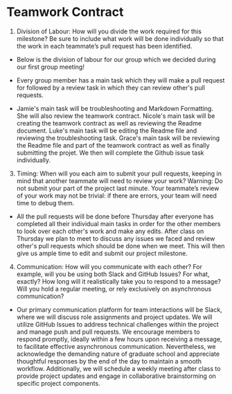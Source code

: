# Teamwork Contract

1. Division of Labour:
How will you divide the work required for this milestone? Be sure to include what work will be done individually so that the work in each teammate’s pull request has been identified.

 * Below is the division of labour for our group which we decided during our first group meeting! 
 * Every group member has a main task which they will make a pull request for followed by a review task in which they can review other's pull requests. 

 * Jamie's main task will be troubleshooting and Markdown Formatting. She will also review the teamwork contract. Nicole's main task will be creating the teamwork contract as well as reviewing the Readme document. Luke's main task will be editing the Readme file and reviewing the troubleshooting task. Grace's main task will be reviewing the Readme file and part of the teamwork contract as well as finally submitting the projet. We then will complete the Github issue task individually.
    
3. Timing:
When will you each aim to submit your pull requests, keeping in mind that another teammate will need to review your work? Warning: Do not submit your part of the project last minute. Your teammate’s review of your work may not be trivial: if there are errors, your team will need time to debug them.

 * All the pull requests will be done before Thursday after everyone has completed all their individual main tasks in order for the other members to look over each other's work and make any edits. After class on Thursday we plan to meet to discuss any issues we faced and review other's pull requests which should be done when we meet. This will then give us ample time to edit and submit our project milestone. 


4. Communication:
How will you communicate with each other? For example, will you be using both Slack and GitHub Issues? For what, exactly? How long will it realistically take you to respond to a message? Will you hold a regular meeting, or rely exclusively on asynchronous communication?

 * Our primary communication platform for team interactions will be Slack, where we will discuss role assignments and project updates. We will utilize GitHub Issues to address technical challenges within the project and manage push and pull requests. We encourage members to respond promptly, ideally within a few hours upon receiving a message, to facilitate effective asynchronous communication. Nevertheless, we acknowledge the demanding nature of graduate school and appreciate thoughtful responses by the end of the day to maintain a smooth workflow. Additionally, we will schedule a weekly meeting after class to provide project updates and engage in collaborative brainstorming on specific project components.
